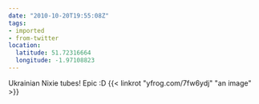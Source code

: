 ```yaml
---
date: "2010-10-20T19:55:08Z"
tags:
- imported
- from-twitter
location:
  latitude: 51.72316664
  longitude: -1.97108823
---
```

Ukrainian Nixie tubes! Epic :D {{< linkrot "yfrog.com/7fw6ydj" "an image" >}}
